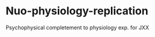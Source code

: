 Nuo-physiology-replication
==========================

Psychophysical completement to physiology exp. for JXX
